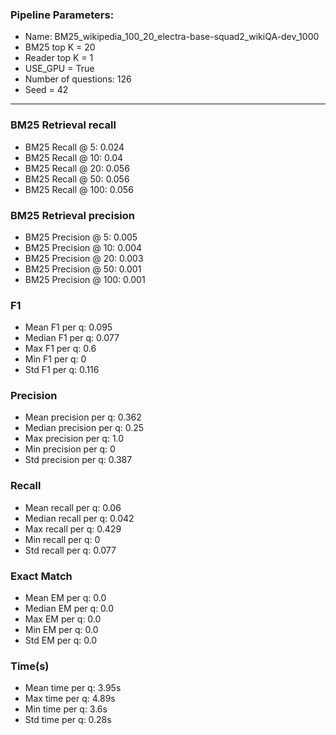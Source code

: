 ### Pipeline Parameters:
* Name: BM25_wikipedia_100_20_electra-base-squad2_wikiQA-dev_1000
* BM25 top K = 20
* Reader top K = 1
* USE_GPU = True
* Number of questions: 126
* Seed = 42
------
### BM25 Retrieval recall 
* BM25 Recall @ 5: 0.024
* BM25 Recall @ 10: 0.04
* BM25 Recall @ 20: 0.056
* BM25 Recall @ 50: 0.056
* BM25 Recall @ 100: 0.056
### BM25 Retrieval precision 
* BM25 Precision @ 5: 0.005
* BM25 Precision @ 10: 0.004
* BM25 Precision @ 20: 0.003
* BM25 Precision @ 50: 0.001
* BM25 Precision @ 100: 0.001
### F1 
* Mean F1 per q: 0.095
* Median F1 per q: 0.077
* Max F1 per q: 0.6
* Min F1 per q: 0
* Std F1 per q: 0.116
### Precision 
* Mean precision per q: 0.362
* Median precision per q: 0.25
* Max precision per q: 1.0
* Min precision per q: 0
* Std precision per q: 0.387
### Recall 
* Mean recall per q: 0.06
* Median recall per q: 0.042
* Max recall per q: 0.429
* Min recall per q: 0
* Std recall per q: 0.077
### Exact Match 
* Mean EM per q: 0.0
* Median EM per q: 0.0
* Max EM per q: 0.0
* Min EM per q: 0.0
* Std EM per q: 0.0
### Time(s) 
* Mean time per q: 3.95s
* Max time per q: 4.89s
* Min time per q: 3.6s
* Std time per q: 0.28s
